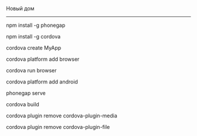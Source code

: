 Новый дом
_________



npm install -g phonegap

npm install -g cordova

cordova create MyApp

cordova platform add browser

cordova run browser

cordova platform add android

phonegap serve

cordova build

cordova plugin remove cordova-plugin-media

cordova plugin remove cordova-plugin-file
